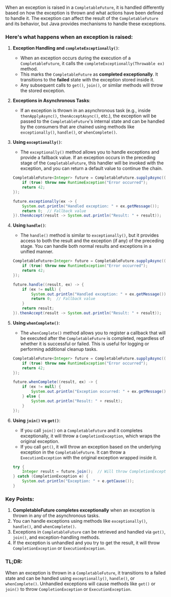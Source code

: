 When an exception is raised in a `CompletableFuture`, it is handled differently based on how the exception is thrown and what actions have been defined to handle it. The exception can affect the result of the `CompletableFuture` and its behavior, but Java provides mechanisms to handle these exceptions.

### Here's what happens when an exception is raised:

1. **Exception Handling and `completeExceptionally()`**:
    - When an exception occurs during the execution of a `CompletableFuture`, it calls the `completeExceptionally(Throwable ex)` method.
    - This marks the `CompletableFuture` as **completed exceptionally**. It transitions to the **failed** state with the exception stored inside it.
    - Any subsequent calls to `get()`, `join()`, or similar methods will throw the stored exception.

2. **Exceptions in Asynchronous Tasks**:
    - If an exception is thrown in an asynchronous task (e.g., inside `thenApplyAsync()`, `thenAcceptAsync()`, etc.), the exception will be passed to the `CompletableFuture`'s internal state and can be handled by the consumers that are chained using methods like `exceptionally()`, `handle()`, or `whenComplete()`.

3. **Using `exceptionally()`**:
    - The `exceptionally()` method allows you to handle exceptions and provide a fallback value. If an exception occurs in the preceding stage of the `CompletableFuture`, this handler will be invoked with the exception, and you can return a default value to continue the chain.

   ```java
   CompletableFuture<Integer> future = CompletableFuture.supplyAsync(() -> {
       if (true) throw new RuntimeException("Error occurred");
       return 42;
   });

   future.exceptionally(ex -> {
       System.out.println("Handled exception: " + ex.getMessage());
       return 0;  // Fallback value
   }).thenAccept(result -> System.out.println("Result: " + result));
   ```

4. **Using `handle()`**:
    - The `handle()` method is similar to `exceptionally()`, but it provides access to both the result and the exception (if any) of the preceding stage. You can handle both normal results and exceptions in a unified manner.

   ```java
   CompletableFuture<Integer> future = CompletableFuture.supplyAsync(() -> {
       if (true) throw new RuntimeException("Error occurred");
       return 42;
   });

   future.handle((result, ex) -> {
       if (ex != null) {
           System.out.println("Handled exception: " + ex.getMessage());
           return 0;  // Fallback value
       }
       return result;
   }).thenAccept(result -> System.out.println("Result: " + result));
   ```

5. **Using `whenComplete()`**:
    - The `whenComplete()` method allows you to register a callback that will be executed after the `CompletableFuture` is completed, regardless of whether it is successful or failed. This is useful for logging or performing additional cleanup tasks.

   ```java
   CompletableFuture<Integer> future = CompletableFuture.supplyAsync(() -> {
       if (true) throw new RuntimeException("Error occurred");
       return 42;
   });

   future.whenComplete((result, ex) -> {
       if (ex != null) {
           System.out.println("Exception occurred: " + ex.getMessage());
       } else {
           System.out.println("Result: " + result);
       }
   });
   ```

6. **Using `join()` vs `get()`**:
    - If you call `join()` on a `CompletableFuture` and it completes exceptionally, it will throw a `CompletionException`, which wraps the original exception.
    - If you call `get()`, it will throw an exception based on the underlying exception in the `CompletableFuture`. It can throw a `ExecutionException` with the original exception wrapped inside it.

   ```java
   try {
       Integer result = future.join();  // Will throw CompletionException if there's an exception
   } catch (CompletionException e) {
       System.out.println("Exception: " + e.getCause());
   }
   ```

### Key Points:

1. **CompletableFuture completes exceptionally** when an exception is thrown in any of the asynchronous tasks.
2. You can handle exceptions using methods like `exceptionally()`, `handle()`, and `whenComplete()`.
3. Exceptions in `CompletableFuture` can be retrieved and handled via `get()`, `join()`, and exception-handling methods.
4. If the exception is unhandled and you try to get the result, it will throw `CompletionException` or `ExecutionException`.

### TL;DR:
When an exception is thrown in a `CompletableFuture`, it transitions to a failed state and can be handled using `exceptionally()`, `handle()`, or `whenComplete()`. Unhandled exceptions will cause methods like `get()` or `join()` to throw `CompletionException` or `ExecutionException`.